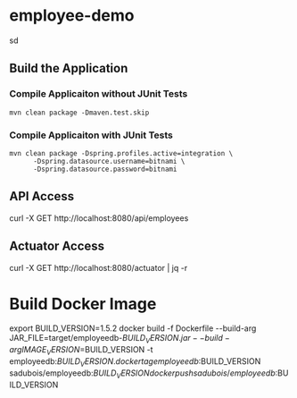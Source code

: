 # employee-demo
sd



## Build the Application
### Compile Applicaiton without JUnit Tests
```
mvn clean package -Dmaven.test.skip
```



### Compile Applicaiton with JUnit Tests
```
mvn clean package -Dspring.profiles.active=integration \
      -Dspring.datasource.username=bitnami \
      -Dspring.datasource.password=bitnami 
```

## API Access
curl -X GET http://localhost:8080/api/employees


## Actuator Access
curl -X GET http://localhost:8080/actuator | jq -r

# Build Docker Image
export BUILD_VERSION=1.5.2
docker build -f Dockerfile --build-arg JAR_FILE=target/employeedb-$BUILD_VERSION.jar --build-arg IMAGE_VERSION=$BUILD_VERSION  -t employeedb:$BUILD_VERSION .
docker tag employeedb:$BUILD_VERSION sadubois/employeedb:$BUILD_VERSION
docker push sadubois/employeedb:$BUILD_VERSION
